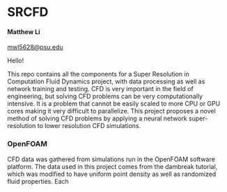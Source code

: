# SRCFD
#### Matthew Li
mwl5628@psu.edu

Hello! 

This repo contains all the components for a Super Resolution in Computation Fluid Dynamics project, with data processing as well
as network training and testing. CFD is very important in the field of engineering, but solving CFD problems can be very computationally
intensive. It is a problem that cannot be easily scaled to more CPU or GPU cores making it very difficult to parallelize. This project
proposes a novel method of solving CFD problems by applying a neural network super-resolution to lower resolution CFD simulations.


### OpenFOAM

CFD data was gathered from simulations run in the OpenFOAM software platform. The data used in this project comes from the dambreak
tutorial, which was modified to have uniform point density as well as randomized fluid properties. Each 
